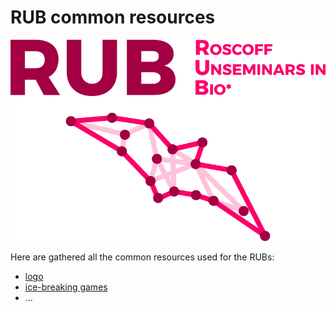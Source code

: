 
# RUB common resources

![](./logo/logo_with_name.png) 

Here are gathered all the common resources used for the RUBs:

- [logo](./logo)
- [ice-breaking games](./ice-breaking)
- ...

